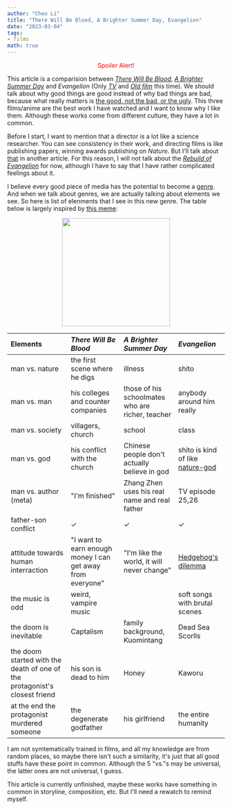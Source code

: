 ```yaml
---
author: "Chen Li"
title: "There Will Be Blood, A Brighter Summer Day, Evangelion"
date: "2023-03-04"
tags: 
- films
math: true
---
```


<center><font color=red>Spoiler Alert!</font></center>

This article is a comparision between [_There Will Be Blood_](https://www.imdb.com/title/tt0469494/), [_A Brighter Summer Day_](https://www.imdb.com/title/tt0101985/) and _Evangelion_ (Only [_TV_](https://www.imdb.com/title/tt0112159/) and [_Old film_](https://www.imdb.com/title/tt0169858/) this time). We should talk about why good things are good instead of why bad things are bad, because what really matters is [the good, not the bad, or the ugly](https://www.imdb.com/title/tt0060196/). This three films/anime are the best work I have watched and I want to know why I like them. Although these works come from different culture, they have a lot in common.

Before I start, I want to mention that a director is a lot like a science researcher. You can see consistency in their work, and directing films is like publishing papers, winning awards publishing on _Nature_. But I'll talk about [that](https://en.wikipedia.org/wiki/Auteur) in another article. For this reason, I will not talk about the [_Rebuild of  Evangelion_](https://en.wikipedia.org/wiki/Rebuild_of_Evangelion) for now, although I have to say that I have rather complicated feelings about it.

I believe every good piece of media has the potential to become a [genre](https://en.wikipedia.org/wiki/Film_genre). And when we talk about genres, we are actually talking about elements we see. So here is list of elenments that I see in this new genre. The table below is largely inspired by [this meme](https://www.reddit.com/r/evangelionmemes/comments/84gbva/conflict_in_evangelion/):

<div align=center>
<img src="https://external-preview.redd.it/qpK4KKsfBT6-7SW862BdcT4COOuHw41XwPQsExtektA.jpg?auto=webp&v=enabled&s=fe30c0b4bf4ccc09460acc1d2e456530cb90ad9c" width="250" />
</div>

|Elements|_There Will Be Blood_|_A Brighter Summer Day_|_Evangelion_|
|:-|:-|:-|:-|
|man vs. nature|the first scene where he digs|illness|shito|
|man vs. man|his colleges and counter companies|those of his schoolmates who are richer, teacher|anybody around him really|
|man vs. society|villagers, church|school|class|
|man vs. god|his conflict with the church|Chinese people don't actually believe in god|shito is kind of like [nature-god](https://en.wikipedia.org/wiki/List_of_Japanese_deities)|
|man vs. author (meta)|"I'm finished"|Zhang Zhen uses his real name and real father|TV episode 25,26|
|father-son conflict|$\checkmark$|$\checkmark$|$\checkmark$|
|attitude towards human interraction|"I want to earn enough money I can get away from everyone"|"I'm like the world, it will never change"|[Hedgehog's dilemma](https://en.wikipedia.org/wiki/Hedgehog%27s_dilemma)|
|the music is odd|weird, vampire music||soft songs with brutal scenes|
|the doom is inevitable|Captalism|family background, Kuomintang|Dead Sea Scorlls|
|the doom started with the death of one of the protagonist's closest friend|his son is dead to him|Honey|Kaworu|
|at the end the protagonist murdered someone|the degenerate godfather|his girlfriend|the entire humanity|

I am not symtematically trained in films, and all my knowledge are from random places, so maybe there isn't such a similarity, it's just that all good stuffs have these point in common. Although the 5 "vs."s may be universal, the latter ones are not universal, I guess.

This article is currently unfinished, maybe these works have something in common in storyline, composition, etc. But I'll need a rewatch to remind myself. 